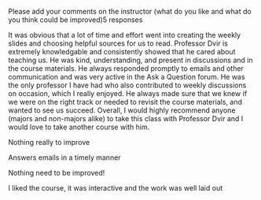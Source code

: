 Please add your comments on the instructor (what do you like and what do you think could be improved)5 responses

It was obvious that a lot of time and effort went into creating the weekly slides and choosing helpful sources for us to read. Professor Dvir is extremely knowledgable and consistently showed that he cared about teaching us. He was kind, understanding, and present in discussions and in the course materials. He always responded promptly to emails and other communication and was very active in the Ask a Question forum. He was the only professor I have had who also contributed to weekly discussions on occasion, which I really enjoyed. He always made sure that we knew if we were on the right track or needed to revisit the course materials, and wanted to see us succeed. Overall, I would highly recommend anyone (majors and non-majors alike) to take this class with Professor Dvir and I would love to take another course with him.

Nothing really to improve

Answers emails in a timely manner

Nothing need to be improved!

I liked the course, it was interactive and the work was well laid out
<!--stackedit_data:
eyJoaXN0b3J5IjpbMTU0NTA5NjQ0N119
-->